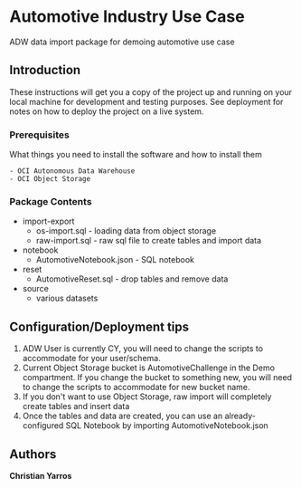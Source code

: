 # Automotive Industry Use Case

ADW data import package for demoing automotive use case

## Introduction

These instructions will get you a copy of the project up and running on your local machine for development and testing purposes. See deployment for notes on how to deploy the project on a live system.

### Prerequisites

What things you need to install the software and how to install them

```
- OCI Autonomous Data Warehouse
- OCI Object Storage
```

### Package Contents

* import-export
  * os-import.sql - loading data from object storage
  * raw-import.sql - raw sql file to create tables and import data
* notebook
  * AutomotiveNotebook.json - SQL notebook
* reset
  * AutomotiveReset.sql - drop tables and remove data
* source
  * various datasets


## Configuration/Deployment tips

1. ADW User is currently CY, you will need to change the scripts to accommodate for your user/schema.
2. Current Object Storage bucket is AutomotiveChallenge in the Demo compartment. If you change the bucket to something new, you will need to change the scripts to accommodate for new bucket name.
3. If you don't want to use Object Storage, raw import will completely create tables and insert data
4. Once the tables and data are created, you can use an already-configured SQL Notebook by importing AutomotiveNotebook.json

## Authors

**Christian Yarros**
